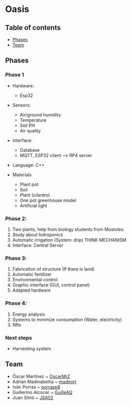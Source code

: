# Oasis

## Table of contents
- [Phases](#phases) 
- [Team](#team) 


## Phases

### Phase 1 

- Hardware:
  * Esp32
   
- Sensors:

  * Air/ground humidity
  * Temperature
  * Soil PH
  * Air quality
 
 - Interface:
 
   * Database
   * MQTT, ESP32 client --> RP4 server
  
 - Language: C++
 
 - Materials

   * Plant pot
   * Soil
   * Plant (cilantro)
   * One pot greenhouse model
   * Artificial light
 
 ### Phase 2:
  1. Two plants, help from biology students from Mostoles.
  2. Study about hidroponics
  3. Automatic irrigation (System: drip) THINK MECHANISM
  4. Interface: Central Server
 
 ### Phase 3:
  1. Fabrication of structure (If there is land)
  2. Automatic fertilizer
  3. Environmental control
  4. Graphic interface (GUI, control panel)
  5. Adapted hardware

### Phase 4:
 1. Energy analysis
 2. Systems to minimize consumption (Water, electricity)
 3. Nfts 

### Next steps
- Harvesting system 


## Team 
- Óscar Martínez ~ [OscarMrZ](https://github.com/OscarMrZ)
- Adrían Madinabeitia ~ [madport](https://github.com/roninAd)
- Iván Porras ~ [porrasp8](https://github.com/Ivan-Porras)
- Guillermo Alcocer ~ [GuilleAQ](https://github.com/GuilleAQ)
- Juan Simó ~ [JSA02](https://github.com/JSA02)

